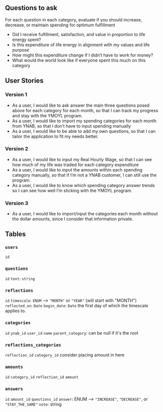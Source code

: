 ## Questions to ask
For each question in each category, evaluate if you should increase, decrease, 
or maintain spending for optimum fulfillment

- Did I receive fulfillment, satisfaction, and value in proportion to life 
energy spent?
- Is this expenditure of life energy in alignment with my values and life purpose
- How might this expenditure change if I didn’t have to work for money?  
- What would the world look like if everyone spent this much on this category

## User Stories

### Version 1
- As a user, I would like to ask answer the main three questions posed above for
each category for each month, so that I can track my progress and stay with the 
YMOYL program.
- As a user, I would like to import my spending categories for each month from 
YNAB, so that I don’t have to input spending manually
- As a user, I would like to be able to add my own questions, so that I can 
tailor the application to fit my needs better.

### Version 2
- As a user, I would like to input my Real Hourly Wage, so that I can see how 
much of my life was traded for each category expenditure
- As a user, I would like to input the amounts within each spending category 
manually, so that if I’m not a YNAB customer, I can still use the program.
- As a user, I would like to know which spending category answer trends so I can 
see how well I’m sticking with the YMOYL program.

### Version 3
- As a user, I would like to import/input the categories each month without the 
dollar amounts, since I consider that information private.

## Tables

### `users`
`id`

### `questions`
`id`
`text`: `string`

### `reflections`
`id`
`timescale`: `ENUM` --> `"MONTH"` or `"YEAR"` (will start with "MONTH")
`reflected_on`: `Date`
`begin_date`: `Date` the first day of which the timescale applies to. 

### `categories`
`id`
`ynab_id`
`user_id`
`name`
`parent_category`: can be null if it's the root

### `reflections_categories`
`reflection_id`
`category_id`
consider placing amount in here

### `amounts` 
`id`
`category_id`
`reflection_id`
`amount`

### `answers`
`id`
`amount_id`
`questions_id`
`answer`: ENUM --> `"INCREASE"`, `"DECREASE"`, or `"STAY_THE_SAME"`
`note`: string
